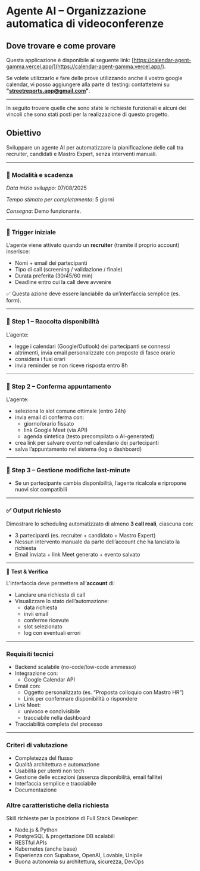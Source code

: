 # **Agente AI – Organizzazione automatica di videoconferenze**

## Dove trovare e come provare

Questa applicazione è disponibile al seguente link: [https://calendar-agent-gamma.vercel.app/](https://calendar-agent-gamma.vercel.app/).

Se volete utilizzarlo e fare delle prove utilizzando anche il vostro google calendar, vi posso aggiungere alla parte di testing: contattetemi su **"streetreports.app@gmail.com"**.


---

In seguito trovere quelle che sono state le richieste funzionali e alcuni dei vincoli che sono stati posti per la realizzazione di questo progetto.

## Obiettivo
Sviluppare un agente AI per automatizzare la pianificazione delle call tra recruiter, candidati e Mastro Expert, senza interventi manuali.

---

### 📅 Modalità e scadenza

*Data inizio sviluppo*: 07/08/2025

*Tempo stimato per completamento*: 5 giorni

*Consegna*: Demo funzionante.

---


### 🔹 **Trigger iniziale**

L’agente viene attivato quando un **recruiter** (tramite il proprio account) inserisce:

- Nomi + email dei partecipanti
- Tipo di call (screening / validazione / finale)
- Durata preferita (30/45/60 min)
- Deadline entro cui la call deve avvenire

✅ Questa azione deve essere lanciabile da un’interfaccia semplice (es. form).

---

### 🔹 **Step 1 – Raccolta disponibilità**

L’agente:

- legge i calendari (Google/Outlook) dei partecipanti se connessi
- altrimenti, invia email personalizzate con proposte di fasce orarie
- considera i fusi orari
- invia reminder se non riceve risposta entro 8h

---

### 🔹 **Step 2 – Conferma appuntamento**

L’agente:

- seleziona lo slot comune ottimale (entro 24h)
- invia email di conferma con:
    - giorno/orario fissato
    - link Google Meet (via API)
    - agenda sintetica (testo precompilato o AI-generated)
- crea link per salvare evento nel calendario dei partecipanti
- salva l’appuntamento nel sistema (log o dashboard)

---

### 🔹 **Step 3 – Gestione modifiche last-minute**

- Se un partecipante cambia disponibilità, l’agente ricalcola e ripropone nuovi slot compatibili

---

### ✅ **Output richiesto**

Dimostrare lo scheduling automatizzato di almeno **3 call reali**, ciascuna con:

- 3 partecipanti (es. recruiter + candidato + Mastro Expert)
- Nessun intervento manuale da parte dell’account che ha lanciato la richiesta
- Email inviata + link Meet generato + evento salvato

---

🧪 **Test & Verifica**

L’interfaccia deve permettere all’**account** di:

- Lanciare una richiesta di call
- Visualizzare lo stato dell’automazione:
    - data richiesta
    - invii email
    - conferme ricevute
    - slot selezionato
    - log con eventuali errori

---

### **Requisiti tecnici**

- Backend scalabile (no-code/low-code ammesso)
- Integrazione con:
    - Google Calendar API
- Email con:
    - Oggetto personalizzato (es. “Proposta colloquio con Mastro HR”)
    - Link per confermare disponibilità o rispondere
- Link Meet:
    - univoco e condivisibile
    - tracciabile nella dashboard
- Tracciabilità completa del processo

---

### **Criteri di valutazione**

- Completezza del flusso
- Qualità architettura e automazione
- Usabilità per utenti non tech
- Gestione delle eccezioni (assenza disponibilità, email fallite)
- Interfaccia semplice e tracciabile
- Documentazione

### Altre caratteristiche della richiesta

Skill richieste per la posizione di Full Stack Developer:
- Node.js & Python
- PostgreSQL & progettazione DB scalabili
- RESTful APIs
- Kubernetes (anche base)
- Esperienza con Supabase, OpenAI, Lovable, Unipile
- Buona autonomia su architettura, sicurezza, DevOps